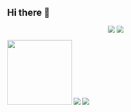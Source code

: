 ## Hi there 👋
<p align="center">
  <a href="https://t.me/vovnet">
    <img src="https://img.shields.io/badge/Telegram-2CA5E0?style=for-the-badge&logo=telegram&logoColor=white" /></a>
  <a href="https://linkedin.com/in/vovnet">
    <img src="https://img.shields.io/badge/LinkedIn-0077B5?style=for-the-badge&logo=linkedin&logoColor=white" /></a>
</p>

<p>
  <img width="150" src="https://raw.githubusercontent.com/marwin1991/profile-technology-icons/refs/heads/main/icons/javascript.png" />
  <img src="https://raw.githubusercontent.com/marwin1991/profile-technology-icons/refs/heads/main/icons/typescript.png" />
  <img src="https://raw.githubusercontent.com/marwin1991/profile-technology-icons/refs/heads/main/icons/react.png" />
</p>



<!--
**vovnet/vovnet** is a ✨ _special_ ✨ repository because its `README.md` (this file) appears on your GitHub profile.

Here are some ideas to get you started:

- 🔭 I’m currently working on ...
- 🌱 I’m currently learning ...
- 👯 I’m looking to collaborate on ...
- 🤔 I’m looking for help with ...
- 💬 Ask me about ...
- 📫 How to reach me: ...
- 😄 Pronouns: ...
- ⚡ Fun fact: ...
-->
